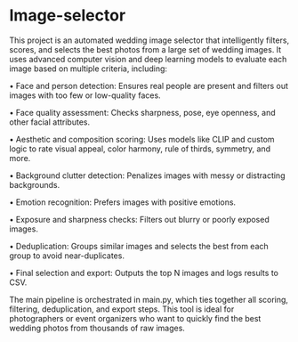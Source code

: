 # Image-selector
This project is an automated wedding image selector that intelligently filters, scores, and selects the best photos from a large set of wedding images. It uses advanced computer vision and deep learning models to evaluate each image based on multiple criteria, including:

•	Face and person detection: Ensures real people are present and filters out images with too few or low-quality faces.

•	Face quality assessment: Checks sharpness, pose, eye openness, and other facial attributes.

•	Aesthetic and composition scoring: Uses models like CLIP and custom logic to rate visual appeal, color harmony, rule of thirds, symmetry, and more.

•	Background clutter detection: Penalizes images with messy or distracting backgrounds.

•	Emotion recognition: Prefers images with positive emotions.

•	Exposure and sharpness checks: Filters out blurry or poorly exposed images.

•	Deduplication: Groups similar images and selects the best from each group to avoid near-duplicates.

•	Final selection and export: Outputs the top N images and logs results to CSV.

The main pipeline is orchestrated in main.py, which ties together all scoring, filtering, deduplication, and export steps. This tool is ideal for photographers or event organizers who want to quickly find the best wedding photos from thousands of raw images.

